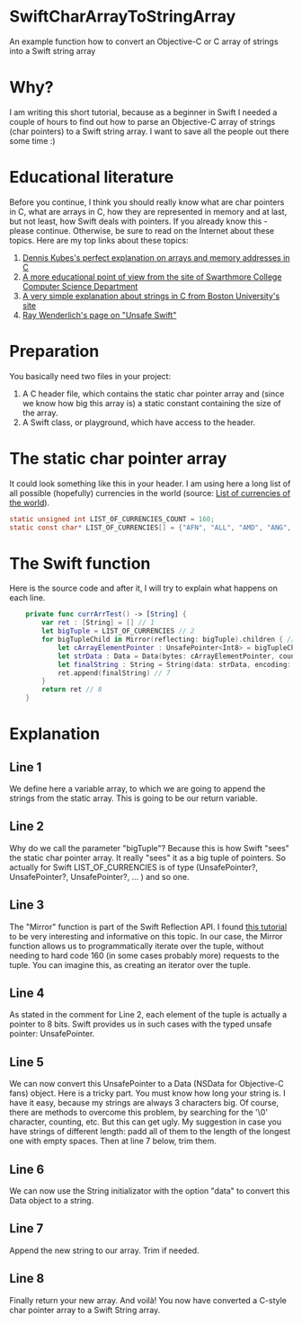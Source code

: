# SwiftCharArrayToStringArray
An example function how to convert an Objective-C or C array of strings into a Swift string array

# Why?
I am writing this short tutorial, because as a beginner in Swift I needed a couple of hours to find out how to parse an Objective-C array of strings (char pointers) to a Swift string array. I want to save all the people out there some time :)

# Educational literature
Before you continue, I think you should really know what are char pointers in C, what are arrays in C, how they are represented in memory and at last, but not least, how Swift deals with pointers. If you already know this - please continue. Otherwise, be sure to read on the Internet about these topics. Here are my top links about these topics:
1. [Dennis Kubes's perfect explanation on arrays and memory addresses in C](https://denniskubes.com/2012/08/17/basics-of-memory-addresses-in-c/)
2. [A more educational point of view from the site of Swarthmore College Computer Science Department](https://www.cs.swarthmore.edu/~newhall/unixhelp/C_arrays.html)
3. [A very simple explanation about strings in C from Boston University's site](https://www.cs.bu.edu/teaching/cpp/string/array-vs-ptr/)
4. [Ray Wenderlich's page on "Unsafe Swift"](https://www.raywenderlich.com/148569/unsafe-swift)

# Preparation
You basically need two files in your project:
1. A C header file, which contains the static char pointer array and (since we know how big this array is) a static constant containing the size of the array.
2. A Swift class, or playground, which have access to the header.

# The static char pointer array
It could look something like this in your header. I am using here a long list of all possible (hopefully) currencies in the world (source: [List of currencies of the world](https://www.countries-ofthe-world.com/world-currencies.html)).
```C
static unsigned int LIST_OF_CURRENCIES_COUNT = 160;
static const char* LIST_OF_CURRENCIES[] = {"AFN", "ALL", "AMD", "ANG", "AOA", "ARS", "AUD", "AWG", "AZN", "BAM", "BBD", "BDT", "BGN", "BHD", "BIF", "BMD", "BND", "BOB", "BRL", "BSD", "BTN", "BWP", "BYN", "BYR", "BZD", "CAD", "CDF", "CHF", "CLP", "CNY", "COP", "CRC", "CUC", "CUP", "CVE", "CZK", "DJF", "DKK", "DOP", "DZD", "EGP", "ERN", "ETB", "EUR", "FJD", "FKP", "GBP", "GEL", "GGP", "GHS", "GIP", "GMD", "GNF", "GTQ", "GYD", "HKD", "HNL", "HRK", "HTG", "HUF", "IDR", "ILS", "IMP", "INR", "IQD", "IRR", "ISK", "JEP", "JMD", "JOD", "JPY", "KES", "KGS", "KHR", "KMF", "KPW", "KRW", "KWD", "KYD", "KZT", "LAK", "LBP", "LKR", "LRD", "LSL", "LYD", "MAD", "MDL", "MGA", "MKD", "MMK", "MNT", "MOP", "MRO", "MUR", "MVR", "MWK", "MXN", "MYR", "MZN", "NAD", "NGN", "NIO", "NOK", "NPR", "NZD", "OMR", "PAB", "PEN", "PGK", "PHP", "PKR", "PLN", "PRB", "PYG", "QAR", "RON", "RSD", "RUB", "RWF", "SAR", "SBD", "SCR", "SDG", "SEK", "SGD", "SHP", "SLL", "SOS", "SRD", "SSP", "STD", "SYP", "SZL", "THB", "TJS", "TMT", "TND", "TOP", "TRY", "TTD", "TVD", "TWD", "TZS", "UAH", "UGX", "USD", "UYU", "UZS", "VEF", "VND", "VUV", "WST", "XAF", "XCD", "XOF", "XPF", "YER", "ZAR", "ZMW"};
```

# The Swift function
Here is the source code and after it, I will try to explain what happens on each line.
```Swift
    private func currArrTest() -> [String] {
        var ret : [String] = [] // 1
        let bigTuple = LIST_OF_CURRENCIES // 2
        for bigTupleChild in Mirror(reflecting: bigTuple).children { // 3
            let cArrayElementPointer : UnsafePointer<Int8> = bigTupleChild.value as! UnsafePointer<Int8> // 4
            let strData : Data = Data(bytes: cArrayElementPointer, count: Int(3)) // 5
            let finalString : String = String(data: strData, encoding: String.Encoding.utf8)! // 6
            ret.append(finalString) // 7
        }
        return ret // 8
    }
```
# Explanation
## Line 1
We define here a variable array, to which we are going to append the strings from the static array. This is going to be our return variable.
## Line 2
Why do we call the parameter "bigTuple"? Because this is how Swift "sees" the static char pointer array. It really "sees" it as a big tuple of pointers. So actually for Swift LIST_OF_CURRENCIES is of type (UnsafePointer<Int8>?, UnsafePointer<Int8>?, UnsafePointer<Int8>?, ... ) and so one.
## Line 3
The "Mirror" function is part of the Swift Reflection API. I found [this tutorial](https://appventure.me/2015/10/24/swift-reflection-api-what-you-can-do/) to be very interesting and informative on this topic. In our case, the Mirror function allows us to programmatically iterate over the tuple, without needing to hard code 160 (in some cases probably more) requests to the tuple. You can imagine this, as creating an iterator over the tuple.
## Line 4
As stated in the comment for Line 2, each element of the tuple is actually a pointer to 8 bits. Swift provides us in such cases with the typed unsafe pointer: UnsafePointer<Int8>.
## Line 5
We can now convert this UnsafePointer<Int8> to a Data (NSData for Objective-C fans) object. Here is a tricky part. You must know how long your string is. I have it easy, because my strings are always 3 characters big. Of course, there are methods to overcome this problem, by searching for the '\0' character, counting, etc. But this can get ugly. My suggestion in case you have strings of different length: padd all of them to the length of the longest one with empty spaces. Then at line 7 below, trim them.
## Line 6
We can now use the String initializator with the option "data" to convert this Data object to a string.
## Line 7
Append the new string to our array. Trim if needed.
## Line 8
Finally return your new array. And voilà! You now have converted a C-style char pointer array to a Swift String array.
